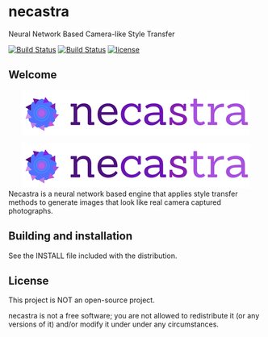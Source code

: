 
# necastra

Neural Network Based Camera-like Style Transfer 

[![Build Status](https://travis-ci.org/fchollet/keras.svg?branch=master)](https://github.com/alivcor/necastra)
[![Build Status](https://img.shields.io/pypi/status/Django.svg)](https://github.com/alivcor/necastra)
[![license](https://img.shields.io/badge/license-closed--source-%23f209e2.svg)](https://github.com/alivcor/necastra/blob/master/LICENSE)

## Welcome
<p align="center">
<center>
<img src="https://github.com/alivcor/necastra/blob/master/necastra_logo.png" align="middle"/>
</center>
</p>

<div style="text-align:center"><img src ="https://github.com/alivcor/necastra/blob/master/necastra_logo.png" /></div>
Necastra is a neural network based engine that applies style transfer methods to generate images that look like real camera captured photographs. 


## Building and installation

See the INSTALL file included with the distribution.

## License

This project is NOT an open-source project.

necastra is not a free software; you are not allowed to redistribute it (or any versions of it) and/or modify it under
under any circumstances.
